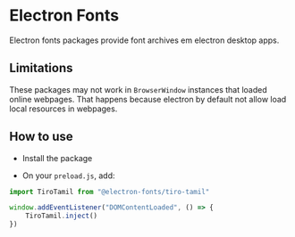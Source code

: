 # Electron Fonts

Electron fonts packages provide font archives em electron desktop apps.

## Limitations

These packages may not work in `BrowserWindow` instances that loaded online webpages. That happens because electron by default not allow load local resources in webpages.

## How to use

* Install the package

* On your `preload.js`, add:

```ts
import TiroTamil from "@electron-fonts/tiro-tamil"

window.addEventListener("DOMContentLoaded", () => {
    TiroTamil.inject()
})
```